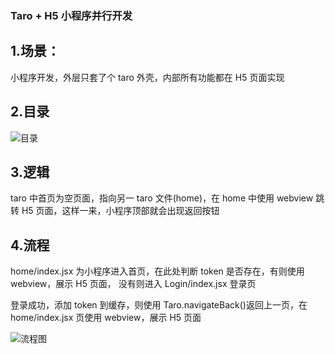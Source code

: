 ### Taro + H5 小程序并行开发

## 1.场景：

小程序开发，外层只套了个 taro 外壳，内部所有功能都在 H5 页面实现

## 2.目录

![目录](/assets/md-imgs/taro_h5_01.png)

## 3.逻辑

taro 中首页为空页面，指向另一 taro 文件(home)，在 home 中使用 webview 跳转 H5 页面，这样一来，小程序顶部就会出现返回按钮

## 4.流程

home/index.jsx 为小程序进入首页，在此处判断 token 是否存在，有则使用 webview，展示 H5 页面， 没有则进入 Login/index.jsx 登录页

登录成功，添加 token 到缓存，则使用 Taro.navigateBack()返回上一页，在 home/index.jsx 页使用 webview，展示 H5 页面

![流程图](/assets/md-imgs/taro_h5_02.png)
